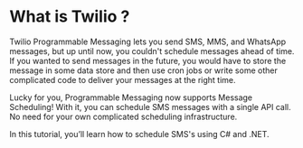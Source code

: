 # What is Twilio ?

Twilio Programmable Messaging lets you send SMS, MMS, and WhatsApp messages, but up until now, you couldn't schedule messages ahead of time. If you wanted to send messages in the future, you would have to store the message in some data store and then use cron jobs or write some other complicated code to deliver your messages at the right time.

Lucky for you, Programmable Messaging now supports Message Scheduling! With it, you can schedule SMS messages with a single API call. No need for your own complicated scheduling infrastructure.

In this tutorial, you’ll learn how to schedule SMS's using C# and .NET.
